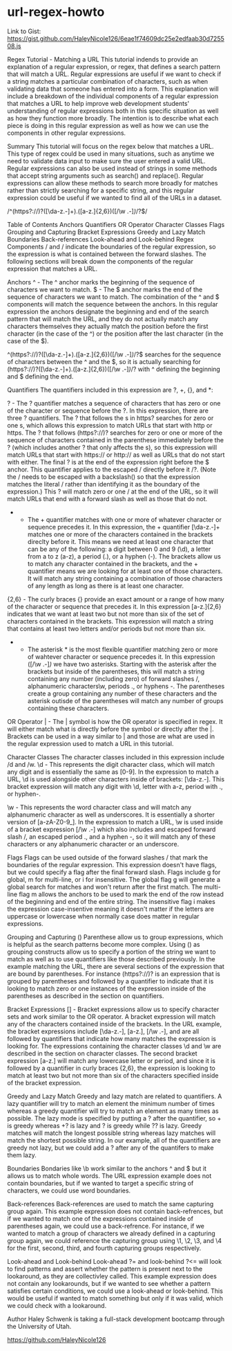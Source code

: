 # url-regex-howto

Link to Gist: 
https://gist.github.com/HaleyNicole126/6eae1f74609dc25e2edfaab30d725508.js

Regex Tutorial - Matching a URL
This tutorial indends to provide an explanation of a regular expression, or regex, that defines a search pattern that will match a URL. Regular expressions are useful if we want to check if a string matches a particular combination of characters, such as when validating data that someone has entered into a form. This explanation will include a breakdown of the individual components of a regular expression that matches a URL to help improve web development students' understanding of regular expressions both in this specific situation as well as how they function more broadly. The intention is to describe what each piece is doing in this regular expression as well as how we can use the components in other regular expressions.

Summary
This tutorial will focus on the regex below that matches a URL. This type of regex could be used in many situations, such as anytime we need to validate data input to make sure the user entered a valid URL. Regular expressions can also be used instead of strings in some methods that accept string arguments such as search() and replace(). Regular expressions can allow these methods to search more broadly for matches rather than strictly searching for a specific string, and this regular expression could be useful if we wanted to find all of the URLs in a dataset.

/^(https?:\/\/)?([\da-z\.-]+)\.([a-z\.]{2,6})([\/\w \.-]*)*\/?$/

Table of Contents
Anchors
Quantifiers
OR Operator
Character Classes
Flags
Grouping and Capturing
Bracket Expressions
Greedy and Lazy Match
Boundaries
Back-references
Look-ahead and Look-behind
Regex Components
/ and / indicate the boundaries of the regular expression, so the expression is what is contained between the forward slashes. The following sections will break down the components of the regular expression that matches a URL.

Anchors
^ - The ^ anchor marks the beginning of the sequence of characters we want to match. $ - The $ anchor marks the end of the sequence of characters we want to match. The combination of the ^ and $ components will match the sequence between the anchors. In this regular expression the anchors designate the beginning and end of the search pattern that will match the URL, and they do not actually match any characters themselves they actually match the position before the first character (in the case of the ^) or the position after the last character (in the case of the $).

^(https?:\/\/)?([\da-z\.-]+)\.([a-z\.]{2,6})([\/\w \.-]*)*\/?$ searches for the sequence of characters between the ^ and the $, so it is actually searching for (https?:\/\/)?([\da-z\.-]+)\.([a-z\.]{2,6})([\/\w \.-]*)*\/? with ^ defining the beginning and $ defining the end.

Quantifiers
The quantifiers included in this expression are ?, +, {}, and *:

? - The ? quantifier matches a sequence of characters that has zero or one of the character or sequence before the ?. In this expression, there are three ? quantifiers. The ? that follows the s in https? searches for zero or one s, which allows this expression to match URLs that start with http or https. The ? that follows (https?:\/\/)? searches for zero or one or more of the sequence of characters contained in the parenthese immediately before the ? (which includes another ? that only affects the s), so this expression will match URLs that start with https:// or http:// as well as URLs that do not start with either. The final ? is at the end of the expression right before the $ anchor. This quantifier applies to the escaped / directly before it \/?. (Note the / needs to be escaped with a backslash() so that the expression matches the literal / rather than identifying it as the boundary of the expression.) This ? will match zero or one / at the end of the URL, so it will match URLs that end with a forward slash as well as those that do not.

+ - The + quantifier matches with one or more of whatever character or sequence precedes it. In this expression, the + quantifier [\da-z\.-]+ matches one or more of the characters contained in the brackets direclty before it. This means we need at least one character that can be any of the following: a digit between 0 and 9 (\d), a letter from a to z (a-z), a period (\.), or a hyphen (-). The brackets allow us to match any character contained in the brackets, and the + quantifier means we are looking for at least one of those characters. It will match any string containing a combination of those characters of any length as long as there is at least one character.

{2,6} - The curly braces {} provide an exact amount or a range of how many of the character or sequence that precedes it. In this expression [a-z\.]{2,6} indicates that we want at least two but not more than six of the set of characters contained in the brackets. This expression will match a string that contains at least two letters and/or periods but not more than six.

* - The asterisk * is the most flexible quantifier matching zero or more of wahtever character or sequence precedes it. In this expression ([\/\w \.-]*)* we have two asterisks. Starting with the asterisk after the brackets but inside of the parentheses, this will match a string containing any number (including zero) of forward slashes \/, alphanumeric characters\w, periods \., or hyphens -. The parentheses create a group containing any number of these characters and the asterisk outisde of the parentheses will match any number of groups containing these characters.

OR Operator
| - The | symbol is how the OR operator is specified in regex. It will either match what is directly before the symbol or directly after the |. Brackets can be used in a way similar to | and those are what are used in the regular expression used to match a URL in this tutorial.

Character Classes
The character classes included in this expression include /d and /w. \d - This represents the digit character class, which will match any digit and is essentially the same as [0-9]. In the expression to match a URL, \d is used alongside other characters inside of brackets: [\da-z\.-]. This bracket expression will match any digit with \d, letter with a-z, period with \., or hyphen-.

\w - This represents the word character class and will match any alphanumeric character as well as underscores. It is essentially a shorter version of [a-zA-Z0-9_]. In the expression to match a URL, \w is used inside of a bracket expression [\/\w \.-] which also includes and escaped forward slash \/, an escaped period \., and a hyphen -, so it will match any of these characters or any alphanumeric character or an underscore.

Flags
Flags can be used outside of the forward slashes / that mark the boundaries of the regular expression. This expression doesn't have flags, but we could specify a flag after the final forward slash. Flags include g for global, m for multi-line, or i for insensitive. The global flag g will generate a global search for matches and won't return after the first match. The multi-line flag m allows the anchors to be used to mark the end of the row instead of the beginning and end of the entire string. The insensitive flag i makes the expression case-insentive meaning it doesn't matter if the letters are uppercase or lowercase when normally case does matter in regular expressions.

Grouping and Capturing
() Parenthese allow us to group expressions, which is helpful as the search patterns become more complex. Using () as grouping constructs allow us to specify a portion of the string we want to match as well as to use quantifiers like those described previously. In the example matching the URL, there are several sections of the expression that are bound by parentheses. For instance (https?:\/\/)? is an expression that is grouped by parentheses and followed by a quantifier to indicate that it is looking to match zero or one instances of the expression inside of the parentheses as described in the section on quantifiers.

Bracket Expressions
[] - Bracket expressions allow us to specify character sets and work similar to the OR operator. A bracket expression will match any of the characters contained inside of the brackets. In the URL example, the bracket expressions include [\da-z\.-], [a-z\.], [\/\w \.-], and are all followed by quantifiers that indicate how many matches the expression is looking for. The expressions containing the character classes \d and \w are described in the section on character classes. The second bracket expression [a-z\.] will match any lowercase letter or period, and since it is followed by a quantifier in curly braces {2,6}, the expression is looking to match at least two but not more than six of the characters specified inside of the bracket expression.

Greedy and Lazy Match
Greedy and lazy match are related to quantifiers. A lazy quantifier will try to match an element the minimum number of times whereas a greedy quantifier will try to match an element as many times as possible. The lazy mode is specified by putting a ? after the quantifier, so + is greedy whereas +? is lazy and ? is greedy while ?? is lazy. Greedy matches will match the longest possible string whereas lazy matches will match the shortest possible string. In our example, all of the quantifiers are greedy not lazy, but we could add a ? after any of the quantifers to make them lazy.

Boundaries
Bondaries like \b work similar to the anchors ^ and $ but it allows us to match whole words. The URL expression example does not contain boundaries, but if we wanted to target a specific string of characters, we could use word boundaries.

Back-references
Back-references are used to match the same capturing group again. This example expression does not contain back-refrences, but if we wanted to match one of the expressions contained inside of parentheses again, we could use a back-refrence. For instance, if we wanted to match a group of characters we already defined in a capturing group again, we could reference the capturing group using \1, \2, \3, and \4 for the first, second, third, and fourth capturing groups respectively.

Look-ahead and Look-behind
Look-ahead ?= and look-behind ?<= will look to find patterns and assert whether the pattern is present next to the lookaround, as they are collectivley called. This example expression does not contain any lookarounds, but if we wanted to see whether a pattern satisfies certain conditions, we could use a look-ahead or look-behind. This would be useful if wanted to match something but only if it was valid, which we could check with a lookaround.

Author
Haley Schwenk is taking a full-stack development bootcamp through the University of Utah.

https://github.com/HaleyNicole126
